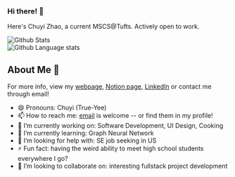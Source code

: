 ### Hi there! 👋
Here's Chuyi Zhao, a current MSCS@Tufts. Actively open to work.    

![Github Stats](https://github-readme-stats.vercel.app/api?username=lindazha0&show_icons=true&count_private=true&theme=dracula&hide=stars)    
![Github Language stats](https://github-readme-stats.vercel.app/api/top-langs/?username=lindazha0&langs_count=3&theme=dracula&count_private=true&layout=compact)

## About Me 🦋
For more info, view my [webpage](https://lindazha0.github.io/), [Notion page](https://www.notion.so/lindazhao/Chuyi-s-Tech-Journey-2bffcd3c54dd4f179961db2d14ae828c), [LinkedIn](https://www.linkedin.com/in/chuyi-zhao/) or contact me through email!
 - 😄 Pronouns: Chuyi (True-Yee)
 - 📫 How to reach me: [email](zhlinda@gmail.com) is welcome -- or find them in my profile!
 - 🔭 I’m currently working on: Software Development, UI Design, Cooking
 - 🌱 I’m currently learning: Graph Neural Network
 - 🤔 I’m looking for help with: SE job seeking in US
 - ⚡ Fun fact: having the weird ability to meet high school students everywhere I go?
 - 👯 I’m looking to collaborate on: interesting fullstack project development
<!-- 
- 💬 Ask me about ...


-->
